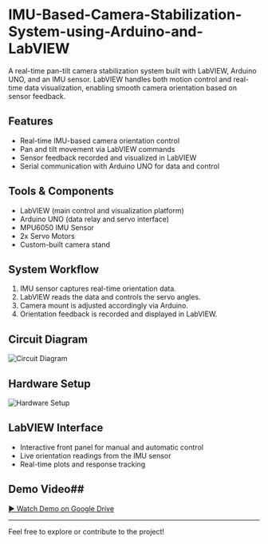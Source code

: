 # IMU-Based-Camera-Stabilization-System-using-Arduino-and-LabVIEW
A real-time pan-tilt camera stabilization system built with LabVIEW, Arduino UNO, and an IMU sensor. LabVIEW handles both motion control and real-time data visualization, enabling smooth camera orientation based on sensor feedback.

## Features

- Real-time IMU-based camera orientation control
- Pan and tilt movement via LabVIEW commands
- Sensor feedback recorded and visualized in LabVIEW
- Serial communication with Arduino UNO for data and control

## Tools & Components

- LabVIEW (main control and visualization platform)
- Arduino UNO (data relay and servo interface)
- MPU6050 IMU Sensor
- 2x Servo Motors
- Custom-built camera stand

## System Workflow

1. IMU sensor captures real-time orientation data.
2. LabVIEW reads the data and controls the servo angles.
3. Camera mount is adjusted accordingly via Arduino.
4. Orientation feedback is recorded and displayed in LabVIEW.

## Circuit Diagram

![Circuit Diagram](<!-- Uploading "Circuit Diagram.png"... -->)

## Hardware Setup

![Hardware Setup](./your-hardware-setup-image.jpg) <!-- Replace with your actual filename -->

## LabVIEW Interface

- Interactive front panel for manual and automatic control
- Live orientation readings from the IMU sensor
- Real-time plots and response tracking

## Demo Video## 

[▶️ Watch Demo on Google Drive](https://drive.google.com/file/d/1jgoRdyP5Pq3hBGoTcnhNBjHlbkcZbYxF/view?usp=drive_link)


---

Feel free to explore or contribute to the project!
